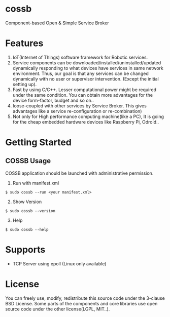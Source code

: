 # cossb
Component-based Open &amp; Simple Service Broker

Features
===============
1. IoT(Internet of Things) software framework for Robotic services.
2. Service components can be downloaded/installed/uninstalled/updated dynamically responding to what devices have services in same network environment. Thus, our goal is that any services can be changed dynamically with no user or supervisor intervention. (Except the initial setting up).
3. Fast by using C/C++. Lesser computational power might be required under the same condition. You can obtain more advantages for the device form-factor, budget and so on..
4. loose-coupled with other services by Service Broker. This gives advantages like a service re-configuration or re-combination)
5. Not only for High performance computing machine(like a PC), It is going for the cheap embedded hardware devices like Raspberry Pi, Odroid..


Getting Started
===============

COSSB Usage
-------

COSSB application should be launched with administrative permission.

1. Run with manifest.xml

```
$ sudo cossb --run <your manifest.xml>
```


2. Show Version

```
$ sudo cossb --version
```

3. Help

```
$ sudo cossb --help
```

Supports
===============

* TCP Server using epoll (Linux only available)


License
===============
You can freely use, modify, redistribute this source code under the 3-clause BSD License.
Some parts of the components and core libraries use open source code under the other license(LGPL, MIT..).